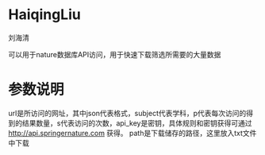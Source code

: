 # HaiqingLiu
刘海清


可以用于nature数据库API访问，用于快速下载筛选所需要的大量数据

# 参数说明
url是所访问的网址，其中json代表格式，subject代表学科，p代表每次访问的得到的结果数量，s代表访问的次数，api_key是密钥，具体规则和密钥获得可通过 http://api.springernature.com 获得。
path是下载储存的路径，这里放入txt文件中下载


